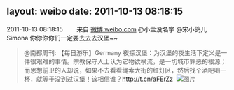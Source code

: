layout: weibo
date: 2011-10-13 08:18:15
---
2011-10-13 08:18:15  &nbsp;&nbsp;&nbsp;&nbsp;&nbsp;&nbsp; 来自 <a href="http://weibo.com/" rel="nofollow">微博 weibo.com</a>
@小莹没名字 @宋小鸽儿Simona 你你你你们一定要去去去汉堡~~
>  @南都周刊: 【每日游乐】Germany 夜探汉堡：为汉堡的夜生活下定义是一件很艰难的事情。宗教保守人士认为它物欲横流，是一切城市罪恶的根源；而思想前卫的人却说，如果不去看看绳索大街的红灯区，然后找个酒吧喝一杯，就等于没到过汉堡！该相信谁？http://t.cn/aFErZz ​​​
>  ![图片](https://ww4.sinaimg.cn/large/61d7cd94jw1dm1l487absj.jpg)

